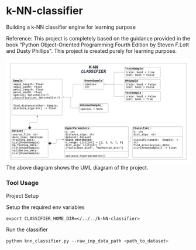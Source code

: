# k-NN-classifier
Building a k-NN classifier engine for learning purpose

Reference:
This project is completely based on the guidance provided in the book "Python Object-Oriented Programming Fourth Edition by Steven F.Lott and Dusty Phillips". 
This project is created purely for learning purpose.

![image](Documentation/Images/k-NN_UML_version_1.png "UML_version1")
The above diagram shows the UML diagram of the project.

### Tool Usage
Project Setup

Setup the required env variables
```commandline
export CLASSIFIER_HOME_DIR=</../../k-NN-classifier>
```

Run the classifier
```python
python knn_classifier.py --raw_inp_data_path <path_to_dataset>
```
